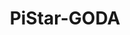 ---
layout: post
title:  "PiStar-GODA"
link: https://github.com/lesunb/pistarGODA-MDP
image: https://htmlcolorcodes.com/assets/images/colors/gray-color-solid-background-1920x1080.png
---